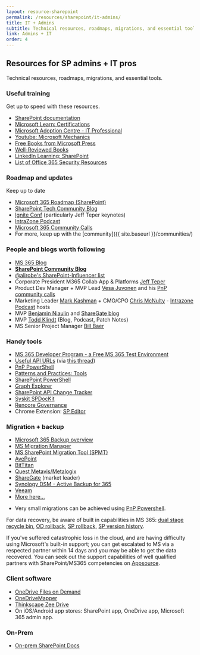 ```yaml
---
layout: resource-sharepoint
permalink: /resources/sharepoint/it-admins/
title: IT + Admins
subtitle: Technical resources, roadmaps, migrations, and essential tools
link: Admins + IT 
order: 4
---
```


## Resources for SP admins + IT pros

Technical resources, roadmaps, migrations, and essential tools.

### Useful training

Get up to speed with these resources.

* [SharePoint documentation](https://learn.microsoft.com/sharepoint/)
* [Microsoft Learn: Certifications](https://learn.microsoft.com/certifications/browse/?resource_type=certification)
* [Microsoft Adoption Centre - IT Professional](https://adoption.microsoft.com/en-us/roles/it-professional/)
* [Youtube: Microsoft Mechanics](https://www.youtube.com/channel/UCJ9905MRHxwLZ2jeNQGIWxA)
* [Free Books from Microsoft Press](https://blogs.msdn.microsoft.com/mssmallbiz/category/ebooks/)
* [Well-Reviewed Books](https://www.amazon.com/s/ref=nb_sb_ss_c_2_25?url=search-alias%3Dstripbooks&field-keywords=sharepoint+administration&sprefix=sharepoint+administration%2Caps%2C910)
* [LinkedIn Learning: SharePoint](https://www.linkedin.com/learning/search?keywords=sharepoint)
* [List of Office 365 Security Resources](https://practical365.com/office-365-security-resources/)

### Roadmap and updates

Keep up to date

* [Microsoft 365 Roadmap (SharePoint)](https://www.microsoft.com/microsoft-365/roadmap?filters=SharePoint)
* [SharePoint Tech Community Blog](https://techcommunity.microsoft.com/t5/microsoft-sharepoint-blog/bg-p/SPBlog)
* [Ignite Conf](https://www.microsoft.com/en-us/ignite) (particularly Jeff Teper keynotes)
* [IntraZone Podcast](https://intrazone.libsyn.com/)
* [Microsoft 365 Community Calls](https://www.youtube.com/channel/UC_mKdhw-V6CeCM7gTo_Iy7w/videos)
* For more, keep up with the [community]({{ site.baseurl }}/communities/)

### People and blogs worth following

* [MS 365 Blog](https://www.microsoft.com/en-us/microsoft-365/blog/)
* **[SharePoint Community Blog](https://techcommunity.microsoft.com/t5/Microsoft-SharePoint-Blog/bg-p/SPBlog)**
* [@alirobe's SharePoint-Influencer list](https://twitter.com/alirobe/lists/sharepoint-influencers)
* Corporate President M365 Collab App & Platforms [Jeff Teper](https://twitter.com/jeffteper)
* Product Dev Manager + MVP Lead [Vesa Juvonen](https://twitter.com/vesajuvonen) and his [PnP community calls](https://www.youtube.com/channel/UC_mKdhw-V6CeCM7gTo_Iy7w/videos)
* Marketing Leader [Mark Kashman](https://twitter.com/mkashman) + CMO/CPO [Chris McNulty](https://twitter.com/cmcnulty2000) - [Intrazone Podcast](https://intrazone.libsyn.com/) hosts
* MVP  [Benjamin Niaulin](https://bniaulin.wordpress.com/) and [ShareGate blog](https://en.share-gate.com/blog)
* MVP  [Todd Klindt](http://www.toddklindt.com) (Blog, Podcast, Patch Notes)
* MS Senior Project Manager [Bill Baer](https://wbaer.net/)

### Handy tools

* [MS 365 Developer Program - a Free MS 365 Test Environment](https://developer.microsoft.com/en-us/microsoft-365/dev-program)
* [Useful API URLs](https://docs.google.com/spreadsheets/d/1vKO9jOaTM4poMOPEogfnH35ky2pRuE8V/edit#gid=667984383) (via [this thread](https://old.reddit.com/r/sharepoint/comments/ubi4cm/sharepoint_admin_useful_urls_sharepoint_rest_api/))
* [PnP PowerShell](https://pnp.github.io/powershell/)
* [Patterns and Practices: Tools](https://github.com/OfficeDev/PnP-Tools)
* [SharePoint PowerShell](https://learn.microsoft.com/powershell/sharepoint/?view=sharepoint-ps)
* [Graph Explorer](https://developer.microsoft.com/en-us/graph/graph-explorer)
* [SharePoint API Change Tracker](https://s-kainet.github.io/sp-rest-explorer/#/api-diff)
* [Syskit SPDocKit](http://www.syskit.com/products/spdockit)
* [Rencore Governance](https://rencore.com/)
* Chrome Extension: [SP Editor](https://chrome.google.com/webstore/detail/sp-editor/ecblfcmjnbbgaojblcpmjoamegpbodhd?hl=en)

### Migration + backup

* [Microsoft 365 Backup overview](//learn.microsoft.com/microsoft-365/backup/)
* [MS Migration Manager](///learn.microsoft.com/sharepointmigration/mm-get-started)
* [MS SharePoint Migration Tool (SPMT)](///learn.microsoft.com/sharepointmigration/introducing-the-sharepoint-migration-tool)
* [AvePoint](//www.avepoint.com/)
* [BitTitan](//www.bittitan.com/)
* [Quest Metavis/Metalogix](//www.quest.com/metalogix/)
* [ShareGate](//sharegate.com/) (market leader)
* [Synology DSM - Active Backup for 365](https://www.synology.com/en-au/dsm/feature/active_backup_office365)
* [Veeam](https://www.veeam.com/backup-microsoft-office-365.html)
* [More here...](https://expertinsights.com/insights/the-top-backup-and-recovery-solutions-for-microsoft-office-365/)
- Very small migrations can be achieved using [PnP Powershell](https://pnp.github.io/powershell/cmdlets/Copy-PnPFile.html).

For data recovery, be aware of built in capabilities in MS 365: [dual stage recycle bin](https://support.microsoft.com/en-us/office/restore-deleted-items-from-the-site-collection-recycle-bin-5fa924ee-16d7-487b-9a0a-021b9062d14b), [OD rollback](https://support.microsoft.com/en-us/office/restore-your-onedrive-fa231298-759d-41cf-bcd0-25ac53eb8a15), [SP rollback](https://steveknutson.blog/2021/07/20/sharepoint-online-ransomware-recovery/), [SP version history](https://support.microsoft.com/en-us/office/restore-a-previous-version-of-an-item-or-file-in-sharepoint-f66dbda0-81f4-4d1e-b08c-793265c58934).

If you've suffered catastrophic loss in the cloud, and are having difficulty using Microsoft's built-in support; you can get escalated to MS via a respected partner within 14 days and you may be able to get the data recovered. You can seek out the support capabilities of well qualified partners with SharePoint/MS365 competencies on [Appsource](https://appsource.microsoft.com/).

### Client software

* [OneDrive Files on Demand](https://support.microsoft.com/office/learn-about-onedrive-files-on-demand-0e6860d3-d9f3-4971-b321-7092438fb38e)
* [OneDriveMapper](https://www.lieben.nu/liebensraum/onedrivemapper/)
* [Thinkscape Zee Drive](https://www.thinkscape.com/zee/)
* On iOS/Android app stores: SharePoint app, OneDrive app, Microsoft 365 admin app.

### On-Prem

* [On-prem SharePoint Docs](../on-premises)